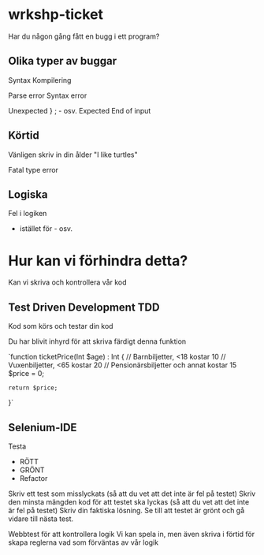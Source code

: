 # wrkshp-ticket

Har du någon gång fått en bugg i ett program?

## Olika typer av buggar
Syntax
Kompilering

Parse error
Syntax error

Unexpected } ; - osv.
Expected
End of input

## Körtid
Vänligen skriv in din ålder
"I like turtles"

Fatal type error

## Logiska
Fel i logiken

+ istället för - osv.

# Hur kan vi förhindra detta?
Kan vi skriva och kontrollera vår kod

## Test Driven Development TDD
Kod som körs och testar din kod

Du har blivit inhyrd för att skriva färdigt denna funktion

`function ticketPrice(Int $age) : Int {
    // Barnbiljetter, <18 kostar 10
    // Vuxenbiljetter, <65 kostar 20
    // Pensionärsbiljetter och annat kostar 15
    $price = 0;

    return $price;
}`

## Selenium-IDE
Testa
* RÖTT
* GRÖNT
* Refactor

Skriv ett test som misslyckats (så att du vet att det inte är fel på testet)
Skriv den minsta mängden kod för att testet ska lyckas (så att du vet att det inte är fel på testet)
Skriv din faktiska lösning. Se till att testet är grönt och gå vidare till nästa test.

Webbtest för att kontrollera logik
Vi kan spela in, men även skriva i förtid för skapa reglerna vad som förväntas av vår logik

